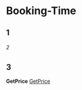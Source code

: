 # Booking-Time

## 1
  ###### 2
## 3
 

**GetPrice**
[GetPrice](https://user-images.githubusercontent.com/20727668/207607540-5d4b3fcb-419f-4ca2-affc-e1dd828bfefe.png)
